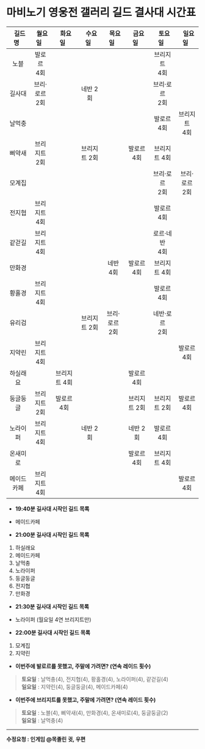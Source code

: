 # 마비노기 영웅전 갤러리 길드 결사대 시간표

| &nbsp;&nbsp;길드명&nbsp;&nbsp; | &nbsp;&nbsp;월요일&nbsp;&nbsp; | &nbsp;&nbsp;화요일&nbsp;&nbsp; | &nbsp;&nbsp;수요일&nbsp;&nbsp; | &nbsp;&nbsp;목요일&nbsp;&nbsp; | &nbsp;&nbsp;금요일&nbsp;&nbsp; | &nbsp;&nbsp;토요일&nbsp;&nbsp; | &nbsp;&nbsp;일요일&nbsp;&nbsp;  |
|:---:|:---:|:---:|:---:|:---:|:---:|:---:|:---:|
| 노블 | 발로르<br>4회  |  |   |   |   | 브리지트<br>4회  |   |
| 길사대 | 브리·로르<br>2회  |   | 네반 2회 |   |   | 브리·로르<br>2회  |  |
| 날먹충 |   |   |   |   |   | 발로르 4회 | 브리지트<br>4회 |
| 삐약새 | 브리지트<br>2회  |   | 브리지트 2회  |   | 발로르 4회 | 브리지트 4회  |   |
| 모계집 |   |   |   |   |   | 브리·로르<br>2회 | 브리·로르<br>2회  |
| 전지협 | 브리지트<br>4회  |   |   |   |   | 발로르 4회  |   |
| 같걷길 | 브리지트<br>4회  |   |   |   |   | 로르·네반<br>4회   |   |
| 만화경 |   |   |   | 네반 4회  | 발로르 4회  | 브리지트 4회  |   |
| 황홀경 | 브리지트<br>4회  |   |   |   |   | 발로르 4회  |   |
| 유리검 |   |   | 브리지트 2회  | 브리·로르<br>2회  |   | 네반·로르<br>2회   |   |
| 지약린 | 브리지트<br>4회 |   |   |   |   |   | 발로르 4회  |
| 하실래요 |   | 브리지트 4회 |   |   | 발로르 4회  |   |   |
| 둥글둥글 | 브리지트<br>2회 | 발로르 4회  |   |   | 브리지트 2회  | 브리지트 2회  | 발로르<br>4회  |
| 노라이퍼 | 브리지트<br>4회 |   |  네반 2회  |   |  네반 2회  |  발로르<br>4회  |   |
| 온새미로 |   |   |   |   | 발로르 4회  | 브리지트 4회  |   |
| 메이드카페 | 브리지트<br>4회 |   |   |   |   |   |  발로르<br>4회  |

+ __19:40분 길사대 시작인 길드 목록__
+ 메이드카페

+ __21:00분 길사대 시작인 길드 목록__
1. 하실래요
2. 메이드카페
3. 날먹충
4. 노라이퍼
5. 둥글둥글
6. 전지협
7. 만화경

+ __21:30분 길사대 시작인 길드 목록__
+ 노라이퍼 (월요일 4연 브리지트만)

+ __22:00분 길사대 시작인 길드 목록__ 
1. 모계집
2. 지약린


+ __이번주에 발로르를 못했고, 주말에 가려면? (연속 레이드 횟수)__
> **토요일** : 날먹충(4), 전지협(4), 황홀경(4), 노라이퍼(4), 같걷길(4)<br>
  **일요일** : 지약린(4), 둥글둥글(4), 메이드카페(4) 
  
  + __이번주에 브리지트를 못했고, 주말에 가려면? (연속 레이드 횟수)__ 
> **토요일** : 노블(4), 삐약새(4), 만화경(4), 온새미로(4), 둥글둥글(2)<br>
  **일요일** : 날먹충(4)
  
  
 ---
**수정요청 : 인게임 @목졸린 귓, 우편**
